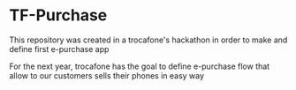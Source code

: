 # TF-Purchase

This repository was created in a trocafone's hackathon in order to make and define first e-purchase app

For the next year, trocafone has the goal to define e-purchase flow that allow to our customers sells their phones in easy way